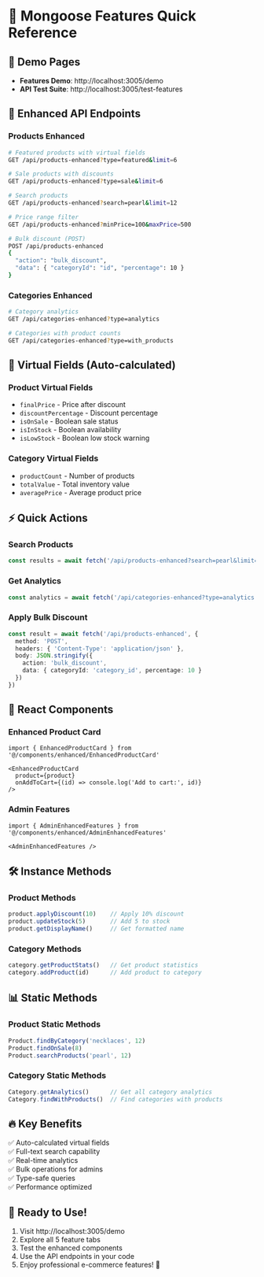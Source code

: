 # 🚀 Mongoose Features Quick Reference

## 📱 Demo Pages
- **Features Demo**: http://localhost:3005/demo
- **API Test Suite**: http://localhost:3005/test-features

## 🔗 Enhanced API Endpoints

### Products Enhanced
```bash
# Featured products with virtual fields
GET /api/products-enhanced?type=featured&limit=6

# Sale products with discounts
GET /api/products-enhanced?type=sale&limit=6

# Search products
GET /api/products-enhanced?search=pearl&limit=12

# Price range filter
GET /api/products-enhanced?minPrice=100&maxPrice=500

# Bulk discount (POST)
POST /api/products-enhanced
{
  "action": "bulk_discount",
  "data": { "categoryId": "id", "percentage": 10 }
}
```

### Categories Enhanced
```bash
# Category analytics
GET /api/categories-enhanced?type=analytics

# Categories with product counts
GET /api/categories-enhanced?type=with_products
```

## 🎯 Virtual Fields (Auto-calculated)

### Product Virtual Fields
- `finalPrice` - Price after discount
- `discountPercentage` - Discount percentage
- `isOnSale` - Boolean sale status
- `isInStock` - Boolean availability
- `isLowStock` - Boolean low stock warning

### Category Virtual Fields
- `productCount` - Number of products
- `totalValue` - Total inventory value
- `averagePrice` - Average product price

## ⚡ Quick Actions

### Search Products
```typescript
const results = await fetch('/api/products-enhanced?search=pearl&limit=12')
```

### Get Analytics
```typescript
const analytics = await fetch('/api/categories-enhanced?type=analytics')
```

### Apply Bulk Discount
```typescript
const result = await fetch('/api/products-enhanced', {
  method: 'POST',
  headers: { 'Content-Type': 'application/json' },
  body: JSON.stringify({
    action: 'bulk_discount',
    data: { categoryId: 'category_id', percentage: 10 }
  })
})
```

## 🎨 React Components

### Enhanced Product Card
```tsx
import { EnhancedProductCard } from '@/components/enhanced/EnhancedProductCard'

<EnhancedProductCard 
  product={product}
  onAddToCart={(id) => console.log('Add to cart:', id)}
/>
```

### Admin Features
```tsx
import { AdminEnhancedFeatures } from '@/components/enhanced/AdminEnhancedFeatures'

<AdminEnhancedFeatures />
```

## 🛠️ Instance Methods

### Product Methods
```typescript
product.applyDiscount(10)    // Apply 10% discount
product.updateStock(5)       // Add 5 to stock
product.getDisplayName()     // Get formatted name
```

### Category Methods
```typescript
category.getProductStats()   // Get product statistics
category.addProduct(id)      // Add product to category
```

## 📊 Static Methods

### Product Static Methods
```typescript
Product.findByCategory('necklaces', 12)
Product.findOnSale(8)
Product.searchProducts('pearl', 12)
```

### Category Static Methods
```typescript
Category.getAnalytics()      // Get all category analytics
Category.findWithProducts()  // Find categories with products
```

## 🔥 Key Benefits
✅ Auto-calculated virtual fields  
✅ Full-text search capability  
✅ Real-time analytics  
✅ Bulk operations for admins  
✅ Type-safe queries  
✅ Performance optimized  

## 🚀 Ready to Use!
1. Visit http://localhost:3005/demo
2. Explore all 5 feature tabs
3. Test the enhanced components
4. Use the API endpoints in your code
5. Enjoy professional e-commerce features! 💎
